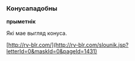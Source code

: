 ### Конусападобны
**прыметнік**

Які мае выгляд конуса.

<a rel="author">[http://rv-blr.com/](http://rv-blr.com/slounik.jsp?letterId=0&maskId=0&pageId=1431)</a>

